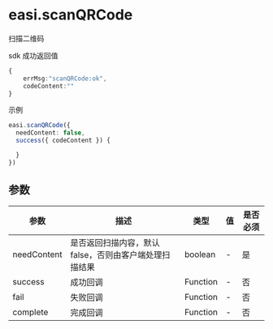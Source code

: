 # easi.scanQRCode

扫描二维码

sdk 成功返回值

```TypeScript
{
    errMsg:"scanQRCode:ok",
    codeContent:""
}
```

示例

```TypeScript
easi.scanQRCode({
  needContent: false,
  success({ codeContent }) {

  }
})
```

## 参数

| 参数        | 描述                                                   | 类型     | 值  | 是否必须 |
| ----------- | ------------------------------------------------------ | -------- | --- | -------- |
| needContent | 是否返回扫描内容，默认 false，否则由客户端处理扫描结果 | boolean  | -   | 是       |
| success     | 成功回调                                               | Function | -   | 否       |
| fail        | 失败回调                                               | Function | -   | 否       |
| complete    | 完成回调                                               | Function | -   | 否       |

